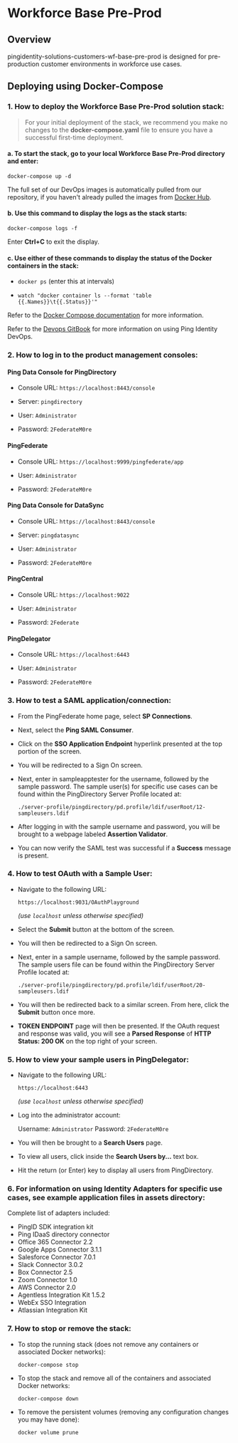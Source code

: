 # Workforce Base Pre-Prod


## Overview



pingidentity-solutions-customers-wf-base-pre-prod is designed for pre-production customer environments in workforce use cases.


## Deploying using Docker-Compose



### 1. How to deploy the Workforce Base Pre-Prod solution stack:



> For your initial deployment of the stack, we recommend you make no changes to the **docker-compose.yaml** file to ensure you have a successful first-time deployment.

#### a. To start the stack, go to your local **Workforce Base Pre-Prod** directory and enter:

   `docker-compose up -d`



The full set of our DevOps images is automatically pulled from our repository, if you haven't already pulled the images from [Docker Hub](https://hub.docker.com/u/pingidentity/).



#### b. Use this command to display the logs as the stack starts:



`docker-compose logs -f`





Enter **Ctrl+C** to exit the display.





#### c. Use either of these commands to display the status of the Docker containers in the stack:





* `docker ps` (enter this at intervals)





* `watch "docker container ls --format 'table {{.Names}}\t{{.Status}}'"`





Refer to the [Docker Compose documentation](https://docs.docker.com/compose/) for more information.





Refer to the [Devops GitBook](https://pingidentity-devops.gitbook.io/devops/) for more information on using Ping Identity DevOps.





### 2. How to log in to the product management consoles:





#### Ping Data Console for PingDirectory





* Console URL: `https://localhost:8443/console`





* Server: `pingdirectory`





* User: `Administrator`





* Password: `2FederateM0re`





#### PingFederate





* Console URL: `https://localhost:9999/pingfederate/app`





* User: `Administrator`





* Password: `2FederateM0re`





#### Ping Data Console for DataSync





* Console URL: `https://localhost:8443/console`





* Server: `pingdatasync`





* User: `Administrator`





* Password: `2FederateM0re`





#### PingCentral





* Console URL: `https://localhost:9022`





* User: `Administrator`





* Password: `2Federate`





#### PingDelegator





* Console URL: `https://localhost:6443`





 * User: `Administrator`

  * Password: `2FederateM0re`


### 3. How to test a SAML application/connection:

- From the PingFederate home page, select **SP Connections**.

- Next, select the **Ping SAML Consumer**.

- Click on the **SSO Application Endpoint** hyperlink presented at the top portion of the screen.

- You will be redirected to a Sign On screen.

- Next, enter in sampleapptester for the username, followed by the sample password. The sample user(s) for specific use cases can be found within the PingDirectory Server Profile located at:

  `./server-profile/pingdirectory/pd.profile/ldif/userRoot/12-sampleusers.ldif`


- After logging in with the sample username and password, you will be brought to a webpage labeled **Assertion Validator**.

- You can now verify the SAML test was successful if a **Success** message is present.


### 4. How to test OAuth with a Sample User:

- Navigate to the following URL:

  `https://localhost:9031/OAuthPlayground`

  *(use `localhost` unless otherwise specified)*

- Select the **Submit** button at the bottom of the screen.


- You will then be redirected to a Sign On screen.

- Next, enter in a sample username, followed by the sample password. The sample users file can be found within the PingDirectory Server Profile located at:


  `./server-profile/pingdirectory/pd.profile/ldif/userRoot/20-sampleusers.ldif`


- You will then be redirected back to a similar screen. From here, click the **Submit** button once more.


- **TOKEN ENDPOINT** page will then be presented. If the OAuth request and response was valid, you will see a **Parsed Response** of **HTTP Status: 200 OK** on the top right of your screen.


### 5. How to view your sample users in PingDelegator:


- Navigate to the following URL:


  `https://localhost:6443`

    *(use `localhost` unless otherwise specified)*

- Log into the administrator account:

  Username: `Administrator`
  Password: `2FederateM0re`

- You will then be brought to a **Search Users** page.


- To view all users, click inside the **Search Users by...** text box.


- Hit the return (or Enter) key to display all users from PingDirectory.

### 6. For information on using Identity Adapters for specific use cases, see example application files in assets directory:

Complete list of adapters included:

- PingID SDK integration kit
- Ping IDaaS directory connector
- Office 365 Connector 2.2
- Google Apps Connector 3.1.1
- Salesforce Connector 7.0.1
- Slack Connector 3.0.2
- Box Connector 2.5
- Zoom Connector 1.0
- AWS Connector 2.0
- Agentless Integration Kit 1.5.2
- WebEx SSO Integration
- Atlassian Integration Kit

### 7. How to stop or remove the stack:

- To stop the running stack (does not remove any containers or associated Docker networks):

  `docker-compose stop`

- To stop the stack and remove all of the containers and associated Docker networks:

  `docker-compose down`

- To remove the persistent volumes (removing any configuration changes you may have done):

  `docker volume prune`

